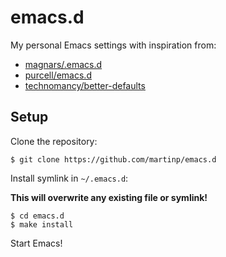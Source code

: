 # emacs.d

My personal Emacs settings with inspiration from:

* [magnars/.emacs.d](https://github.com/magnars/.emacs.d)
* [purcell/emacs.d](https://github.com/purcell/emacs.d)
* [technomancy/better-defaults](https://github.com/technomancy/better-defaults)

## Setup

Clone the repository:

    $ git clone https://github.com/martinp/emacs.d

Install symlink in `~/.emacs.d`:

**This will overwrite any existing file or symlink!**

    $ cd emacs.d
    $ make install

Start Emacs!
